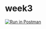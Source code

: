 # week3

[![Run in Postman](https://run.pstmn.io/button.svg)](https://www.getpostman.com/collections/e29aca1e84d7b19527fa
)
